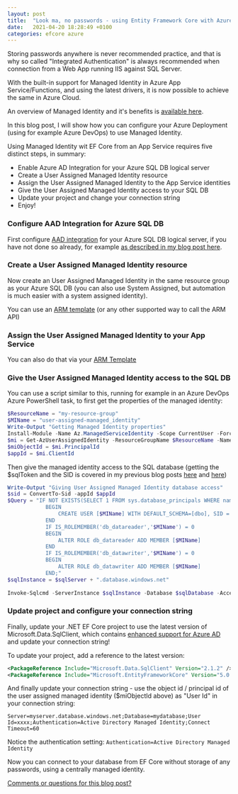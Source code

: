 ```yaml
---
layout: post
title:  "Look ma, no passwords - using Entity Framework Core with Azure Managed Identity, App Service/Functions and Azure SQL DB"
date:   2021-04-20 18:28:49 +0100
categories: efcore azure
---
```


Storing passwords anywhere is never recommended practice, and that is why so called "Integrated Authentication" is always recommended when connection from a Web App running IIS against SQL Server.

With the built-in support for Managed Identity in Azure App Service/Functions, and using the latest drivers, it is now possible to achieve the same in Azure Cloud.

An overview of Managed Identity and it's benefits is [available here](https://docs.microsoft.com/en-us/azure/active-directory/managed-identities-azure-resources/overview?WT.mc_id=DT-MVP-4025156). 

In this blog post, I will show how you can configure your Azure Deployment (using for example Azure DevOps) to use Managed Identity.

Using Managed Identity wit EF Core from an App Service requires five distinct steps, in summary:

- Enable Azure AD Integration for your Azure SQL DB logical server
- Create a User Assigned Managed Identity resource
- Assign the User Assigned Managed Identity to the App Service identities
- Give the User Assigned Managed Identity access to your SQL DB
- Update your project and change your connection string
- Enjoy!

### Configure AAD Integration for Azure SQL DB

First configure [AAD integration](https://docs.microsoft.com/en-us/azure/azure-sql/database/authentication-aad-configure?WT.mc_id=DT-MVP-4025156) for your Azure SQL DB logical server, if you have not done so already, for example [as described in my blog post here](https://erikej.github.io/sqlserver/2021/01/11/azure-sql-advanced-deployment-part1.html).

### Create a User Assigned Managed Identity resource 

Now create an User Assigned Managed Identity in the same resource group as your Azure SQL DB (you can also use System Assigned, but automation is much easier with a system assigned identity).

You can use an [ARM template](https://docs.microsoft.com/en-us/azure/active-directory/managed-identities-azure-resources/how-to-manage-ua-identity-arm#create-a-user-assigned-managed-identity?WT.mc_id=DT-MVP-4025156) (or any other supported way to call the ARM API)

### Assign the User Assigned Managed Identity to your App Service

You can also do that via your [ARM Template](https://docs.microsoft.com/en-us/azure/app-service/overview-managed-identity#using-an-azure-resource-manager-template-1?WT.mc_id=DT-MVP-4025156)

### Give the User Assigned Managed Identity access to the SQL DB

You can use a script similar to this, running for example in an Azure DevOps Azure PowerShell task, to first get the properties of the managed identity:

```powershell
$ResourceName = "my-resource-group"
$MIName = "user-assigned-managed_identity"
Write-Output "Getting Managed Identity properties"
Install-Module -Name Az.ManagedServiceIdentity -Scope CurrentUser -Force
$mi = Get-AzUserAssignedIdentity -ResourceGroupName $ResourceName -Name $MIName
$miObjectId = $mi.PrincipalId
$appId = $mi.ClientId
```

Then give the managed identity access to the SQL database (getting the $sqlToken and the SID is covered in my previous blog posts [here](https://erikej.github.io/sqlserver/2021/01/25/azure-sql-advanced-deployment-part3.html) and [here](https://erikej.github.io/sqlserver/2021/02/01/azure-sql-advanced-deployment-part4.html))

```powershell
Write-Output "Giving User Assigned Managed Identity database access"
$sid = ConvertTo-Sid -appId $appId
$Query = "IF NOT EXISTS(SELECT 1 FROM sys.database_principals WHERE name ='$MIName')
            BEGIN
                CREATE USER [$MIName] WITH DEFAULT_SCHEMA=[dbo], SID = $sid, TYPE = E;
            END
            IF IS_ROLEMEMBER('db_datareader','$MIName') = 0
            BEGIN
                ALTER ROLE db_datareader ADD MEMBER [$MIName]
            END
            IF IS_ROLEMEMBER('db_datawriter','$MIName') = 0
            BEGIN
                ALTER ROLE db_datawriter ADD MEMBER [$MIName]
            END;"
$sqlInstance = $sqlServer + ".database.windows.net"
 
Invoke-Sqlcmd -ServerInstance $sqlInstance -Database $sqlDatabase -AccessToken $sqlToken -Query $Query
```

### Update project and configure your connection string

Finally, update your .NET EF Core project to use the latest version of Microsoft.Data.SqlClient, which contains [enhanced support for Azure AD](https://docs.microsoft.com/en-us/sql/connect/ado-net/sql/azure-active-directory-authentication?WT.mc_id=DT-MVP-4025156) and update your connection string!

To update your project, add a reference to the latest version:

```xml
<PackageReference Include="Microsoft.Data.SqlClient" Version="2.1.2" />
<PackageReference Include="Microsoft.EntityFrameworkCore" Version="5.0.5" />
```

And finally update your connection string - use the object id / principal id of the user assigned managed identity ($miObjectId above) as "User Id" in your connection string:

```plaintext
Server=myserver.database.windows.net;Database=mydatabase;User Id=xxxx;Authentication=Active Directory Managed Identity;Connect Timeout=60
```

Notice the authentication setting: `Authentication=Active Directory Managed Identity`

Now you can connect to your database from EF Core without storage of any passwords, using a centrally managed identity.

[Comments or questions for this blog post?](https://github.com/ErikEJ/erikej.github.io/issues/31)